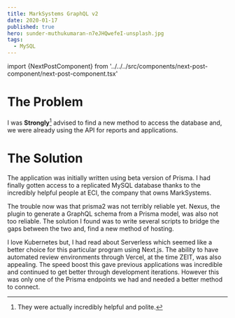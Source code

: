 ```yaml
---
title: MarkSystems GraphQL v2
date: 2020-01-17
published: true
hero: sunder-muthukumaran-n7eJHQwefeI-unsplash.jpg
tags:
  - MySQL
---
```

import {NextPostComponent} from '../../../src/components/next-post-component/next-post-component.tsx'

# The Problem
I was **Strongly**[^jk] advised to find a new method to access the database and, we were already using the API for reports and applications.


# The Solution

The application was initially written using beta version of Prisma. I had finally gotten access to a replicated MySQL database thanks to the incredibly helpful people at ECI, the company that owns MarkSystems. 

The trouble now was that prisma2 was not terribly reliable yet. Nexus, the plugin to generate a GraphQL schema from a Prisma model, was also not too reliable. The solution I found was to write several scripts to bridge the gaps between the two and, find a new method of hosting. 


I love Kubernetes but, I had read about Serverless which seemed like a better choice for this particular program using Next.js. The ability to have automated review environments through Vercel, at the time ZEIT, was also appealing.
The speed boost this gave previous applications was incredible and continued to get better through development iterations. However this was only one of the Prisma endpoints we had and needed a better method to connect.

[^jk]: They were actually incredibly helpful and polite.

<NextPostComponent slug="federated-graphql-api/" />
